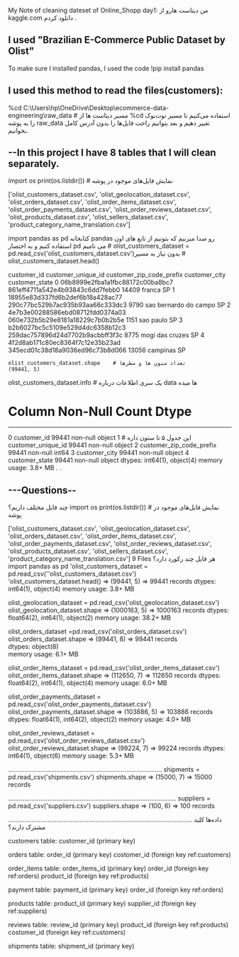 My Note of cleaning dateset of Online_Shopp
day1:
من دیتاست هارو از kaggle.com دانلود کردم .

I used "Brazilian E-Commerce Public Dataset by Olist" 
-------------------------------------
To make sure I installed pandas, I used the code
!pip install pandas

I used this method to read the files(customers):
---
%cd C:\Users\hp\OneDrive\Desktop\ecommerce-data-engineering\raw_data       # مسیر دیتاست ها 
از %cd استفاده می‌کنیم تا مسیر نوت‌بوک را به پوشه raw_data تغییر دهیم و بعد بتوانیم راحت فایل‌ها را بدون آدرس کامل بخوانیم. 

--In this project I have 8 tables that I will clean separately.
--
import os
print(os.listdir())    # نمایش فایل‌های موجود در پوشه

['olist_customers_dataset.csv', 'olist_geolocation_dataset.csv', 'olist_orders_dataset.csv', 'olist_order_items_dataset.csv', 'olist_order_payments_dataset.csv', 'olist_order_reviews_dataset.csv', 'olist_products_dataset.csv', 'olist_sellers_dataset.csv', 'product_category_name_translation.csv']

import pandas as pd        کتابخانه pandas رو صدا میزنیم که بتونیم از تابع های اون استفاده کنیم و به اختصار pd می نامیم #
olist_customers_dataset = pd.read_csv('olist_customers_dataset.csv')بدون نیاز به مسیر #
olist_customers_dataset.head()  

customer_id	customer_unique_id	customer_zip_code_prefix	customer_city	customer_state
0	06b8999e2fba1a1fbc88172c00ba8bc7	861eff4711a542e4b93843c6dd7febb0	14409	franca	SP
1	18955e83d337fd6b2def6b18a428ac77	290c77bc529b7ac935b93aa66c333dc3	9790	sao bernardo do campo	SP
2	4e7b3e00288586ebd08712fdd0374a03	060e732b5b29e8181a18229c7b0b2b5e	1151	sao paulo	SP
3	b2b6027bc5c5109e529d4dc6358b12c3	259dac757896d24d7702b9acbbff3f3c	8775	mogi das cruzes	SP
4	4f2d8ab171c80ec8364f7c12e35b23ad	345ecd01c38d18a9036ed96c73b8d066	13056	campinas	SP


    olist_customers_dataset.shape    # تعداد ستون ها و سطرها
    (99441, 5)
    
   olist_customers_dataset.info  # یک سری اطلاعات درباره data ها میده 
#   Column                    Non-Null Count  Dtype 
---  ------                    --------------  ----- 
 0   customer_id               99441 non-null  object     این جدول ۵ تا ستون داره #
 1   customer_unique_id        99441 non-null  object
 2   customer_zip_code_prefix  99441 non-null  int64 
 3   customer_city             99441 non-null  object
 4   customer_state            99441 non-null  object
dtypes: int64(1), object(4) 
memory usage: 3.8+ MB
.
.

---Questions--
------------------------------------------------------------
چند فایل مختلف داریم؟
import os
print(os.listdir())    # نمایش فایل‌های موجود در پوشه

['olist_customers_dataset.csv', 'olist_geolocation_dataset.csv', 'olist_orders_dataset.csv', 'olist_order_items_dataset.csv', 'olist_order_payments_dataset.csv', 'olist_order_reviews_dataset.csv', 'olist_products_dataset.csv', 'olist_sellers_dataset.csv', 'product_category_name_translation.csv']
9 Files
هر فایل چند رکورد دارد؟
import pandas as pd
'olist_customers_dataset = pd.read_csv(''olist_customers_dataset.csv')   
'olist_customers_dataset.head()    => (99441, 5)  => 99441 records 
dtypes: int64(1), object(4)
memory usage: 3.8+ MB

olist_geolocation_dataset = pd.read_csv('olist_geolocation_dataset.csv')
olist_geolocation_dataset.shape       => (1000163, 5)   => 1000163 records 
dtypes: float64(2), int64(1), object(2)
memory usage: 38.2+ MB

olist_orders_dataset =pd.read_csv('olist_orders_dataset.csv')
olist_orders_dataset.shape  =>  (99441, 8) => 99441 records  
dtypes: object(8)  
memory usage: 6.1+ MB


olist_order_items_dataset = pd.read_csv('olist_order_items_dataset.csv')
olist_order_items_dataset.shape      =>  (112650, 7)  => 112650 records
dtypes: float64(2), int64(1), object(4)
memory usage: 6.0+ MB



olist_order_payments_dataset = pd.read_csv('olist_order_payments_dataset.csv')
olist_order_payments_dataset.shape     =>  (103886, 5)  => 103886 records
dtypes: float64(1), int64(2), object(2) 
memory usage: 4.0+ MB


olist_order_reviews_dataset = pd.read_csv('olist_order_reviews_dataset.csv')
olist_order_reviews_dataset.shape     =>  (99224, 7) => 99224 records
dtypes: int64(1), object(6)
memory usage: 5.3+ MB

......................................................................................
shipments = pd.read_csv('shipments.csv')
shipments.shape   => (15000, 7)  => 15000 records

..............................................................................................
suppliers = pd.read_csv('suppliers.csv')
suppliers.shape   => (100, 6)  => 100 records

.......................................................................................................
داده‌ها کلید مشترک دارند؟

customers table:
customer_id (primary key)

orders table:
order_id (primary key)
costomer_id (foreign key ref:customers)

order_items table:
order_items_id (primary key)
order_id (foreign key ref:orders)
product_id (foreign key ref:products)

payment table:
payment_id (primary key)
order_id (foreign key ref:orders)

products table:
product_id (primary key)
supplier_id (foreign key ref:suppliers)

reviews table:
review_id (primary key)
product_id (foreign key ref:products)
costomer_id (foreign key ref:customers)

shipments table:
shipment_id (primary key)









